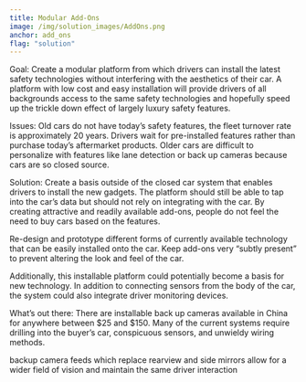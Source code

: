 ```yaml
---
title: Modular Add-Ons
image: /img/solution_images/AddOns.png
anchor: add_ons
flag: "solution"
---
```

Goal:
Create a modular platform from which drivers can install the latest safety technologies without interfering with the aesthetics of their car. A platform with low cost and easy installation will provide drivers of all backgrounds access to the same safety technologies and hopefully speed up the trickle down effect of largely luxury safety features. 

Issues:
Old cars do not have today’s safety features, the fleet turnover rate is approximately 20 years. 
Drivers wait for pre-installed features rather than purchase today’s aftermarket products.
Older cars are difficult to personalize with features like lane detection or back up cameras because cars are so closed source.

Solution:
Create a basis outside of the closed car system that enables drivers to install the new gadgets. The platform should still be able to tap into the car’s data but should not rely on integrating with the car. By creating attractive and readily available add-ons, people do not feel the need to buy cars based on the features.

Re-design and prototype different forms of currently available technology that can be easily installed onto the car. Keep add-ons very “subtly present” to prevent altering the look and feel of the car.  

Additionally, this installable platform could potentially become a basis for new technology. In addition to connecting sensors from the body of the car, the system could also integrate driver monitoring devices.

What’s out there:
There are installable back up cameras available in China for anywhere between $25 and $150. Many of the current systems require drilling into the buyer’s car, conspicuous sensors, and  unwieldy wiring methods.

backup camera feeds which replace rearview and side mirrors allow for a wider field of vision and maintain the same driver interaction
